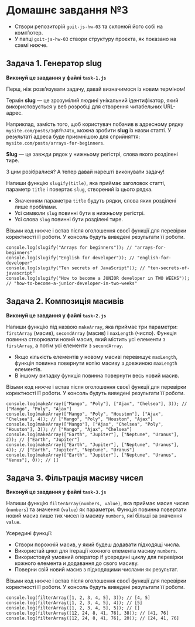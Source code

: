 # Домашнє завдання №3

- Створи репозиторій `goit-js-hw-03` та склонюй його собі на комп’ютер.
- У папці `goit-js-hw-03` створи структуру проєкта, як показано на схемі нижче.

## Задача 1. Генератор slug

**Виконуй це завдання у файлі `task-1.js`**

Перш, ніж розв’язувати задачу, давай визначимося із новим терміном!

Термін **slug** — це зрозумілий людині унікальний ідентифікатор, який
використовується у веб розробці для створення читабельних URL-адрес.

Наприклад, замість того, щоб користувач побачив в адресному рядку
`mysite.com/posts/1q8fh74tx`, можна зробити **slug** із назви статті. У
результаті адреса буде приємнішою для сприйняття:
`mysite.com/posts/arrays-for-beginners`.

**Slug** — це завжди рядок у нижньому регістрі, слова якого розділені тире.

З цим розібралися? А тепер давай нарешті виконувати задачу!

Напиши функцію `slugify(title)`, яка приймає заголовок статті, параметр `title`
і повертає `slug`, створений із цього рядка.

- Значенням параметра `title` будуть рядки, слова яких розділені лише пробілами.
- Усі символи `slug` повинні бути в нижньому регістрі.
- Усі слова `slug` повинні бути розділені тире.

Візьми код нижче і встав після оголошення своєї функції для перевірки
коректності її роботи. У консоль будуть виведені результати її роботи.

```
console.log(slugify("Arrays for beginners")); // "arrays-for-beginners"
console.log(slugify("English for developer")); // "english-for-developer"
console.log(slugify("Ten secrets of JavaScript")); // "ten-secrets-of-javascript"
console.log(slugify("How to become a JUNIOR developer in TWO WEEKS")); // "how-to-become-a-junior-developer-in-two-weeks"
```

## Задача 2. Композиція масивів

**Виконуй це завдання у файлі `task-2.js`**

Напиши функцію під назвою `makeArray`, яка приймає три параметри: `firstArray`
(масив), `secondArray` (масив) і `maxLength` (число). Функція повинна створювати
новий масив, який містить усі елементи з `firstArray`, а потім усі елементи з
`secondArray`.

- Якщо кількість елементів у новому масиві перевищує `maxLength`, функція
  повинна повернути копію масиву з довжиною `maxLength` елементів.
- В іншому випадку функція повинна повернути весь новий масив.

Візьми код нижче і встав після оголошення своєї функції для перевірки
коректності її роботи. У консоль будуть виведені результати її роботи.

```
console.log(makeArray(["Mango", "Poly"], ["Ajax", "Chelsea"], 3)); // ["Mango", "Poly", "Ajax"]
console.log(makeArray(["Mango", "Poly", "Houston"], ["Ajax", "Chelsea"], 4)); // ["Mango", "Poly", "Houston", "Ajax"]
console.log(makeArray(["Mango"], ["Ajax", "Chelsea", "Poly", "Houston"], 3)); // ["Mango", "Ajax", "Chelsea"]
console.log(makeArray(["Earth", "Jupiter"], ["Neptune", "Uranus"], 2)); // ["Earth", "Jupiter"]
console.log(makeArray(["Earth", "Jupiter"], ["Neptune", "Uranus"], 4)); // ["Earth", "Jupiter", "Neptune", "Uranus"]
console.log(makeArray(["Earth", "Jupiter"], ["Neptune", "Uranus", "Venus"], 0)); // []
```

## Задача 3. Фільтрація масиву чисел

**Виконуй це завдання у файлі `task-3.js`**

Напиши функцію `filterArray(numbers, value)`, яка приймає масив чисел
(`numbers`) та значення (`value`) як параметри. Функція повинна повертати новий
масив лише тих чисел із масиву `numbers`, які більші за значення `value`.

Усередині функції:

- Створи порожній масив, у який будеш додавати підходящі числа.
- Використай цикл для ітерації кожного елемента масиву `numbers`.
- Використовуй умовний оператор if усередині циклу для перевірки кожного
  елемента и додавання до свого масиву.
- Поверни свій новий масив з підходящими числами як результат.

Візьми код нижче і встав після оголошення своєї функції для перевірки
коректності її роботи. У консоль будуть виведені результати її роботи.

```
console.log(filterArray([1, 2, 3, 4, 5], 3)); // [4, 5]
console.log(filterArray([1, 2, 3, 4, 5], 4)); // [5]
console.log(filterArray([1, 2, 3, 4, 5], 5)); // []
console.log(filterArray([12, 24, 8, 41, 76], 38)); // [41, 76]
console.log(filterArray([12, 24, 8, 41, 76], 20)); // [24, 41, 76]

```
